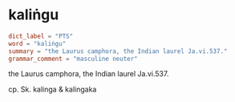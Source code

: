 # kaliṅgu

``` toml
dict_label = "PTS"
word = "kaliṅgu"
summary = "the Laurus camphora, the Indian laurel Ja.vi.537."
grammar_comment = "masculine neuter"
```

the Laurus camphora, the Indian laurel Ja.vi.537.

cp. Sk. kalinga & kalingaka

